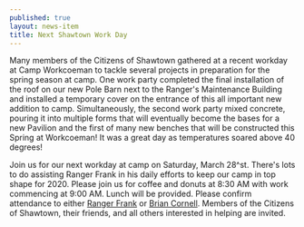```yaml
---
published: true
layout: news-item
title: Next Shawtown Work Day
---
```


Many members of the Citizens of Shawtown gathered at a recent workday at Camp Workcoeman to tackle several projects in preparation for the spring season at camp. One work party completed the final installation of the roof on our new Pole Barn next to the Ranger's Maintenance Building and installed a temporary cover on the entrance of this all important new addition to camp. Simultaneously, the second work party mixed concrete, pouring it into multiple forms that will eventually become the bases for a new Pavilion and the first of many new benches that will be constructed this Spring at Workcoeman! It was a great day as temperatures soared above 40 degrees!

Join us for our next workday at camp on Saturday, March 28^st. There's lots to do assisting Ranger Frank in his daily efforts to keep our camp in top shape for 2020. Please join us for coffee and donuts at 8:30 AM with work commencing at 9:00 AM. Lunch will be provided. Please confirm attendance to either [Ranger Frank](mailto:rangerfrank@campworkcoeman.org) or [Brian Cornell](mailto:bcornell@campworkcoeman.org). Members of the Citizens of Shawtown, their friends, and all others interested in helping are invited.
